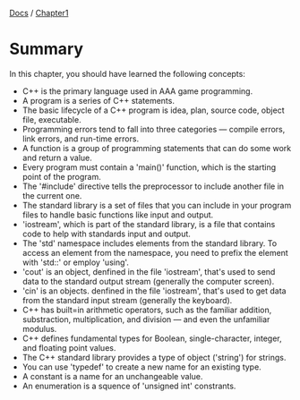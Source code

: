 [Docs](../../docs/) / [Chapter1](../)
# Summary
In this chapter, you  should have learned the following concepts:
- C++ is the primary language used in AAA game programming.
- A program is a series of C++ statements.
- The basic lifecycle of a C++ program is idea, plan, source code, object file, executable.
- Programming errors tend to fall into three categories — compile errors, link errors, and run-time errors.
- A function is a group of programming statements that can do some work and return a value.
- Every program must contain a 'main()' function, which is the starting point of the program.
- The '#include' directive tells the preprocessor to include another file in the current one. 
- The standard library is a set of files that you can include in your program files to handle basic functions like input and output.
- 'iostream', which is part of the standard library, is a file that contains code to help with standards input and output.
- The 'std' namespace includes elements from the standard library. To access an element from the namespace, you need to prefix the element with 'std::' or employ 'using'.
- 'cout' is an object, denfined in the file 'iostream', that's used to send data to the standard output stream (generally the computer screen).
- 'cin' is an objects. denfined in the file 'iostream', that's used to get data from the standard input stream (generally the keyboard).
- C++ has built=in arithmetic operators, such as the familiar addition, substraction, multiplication, and division — and even the unfamiliar modulus.
- C++ defines fundamental types for Boolean, single-character, integer, and floating point values.
- The C++ standard library provides a type of object ('string') for strings.
- You can use 'typedef' to create a new name for an existing type.
- A constant is a name for an unchangeable value.
- An enumeration is a squence of 'unsigned int' constrants.
